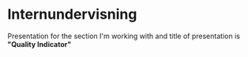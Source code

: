 # Internundervisning
Presentation for the section I'm working with and title of presentation is **"Quality Indicator"**

